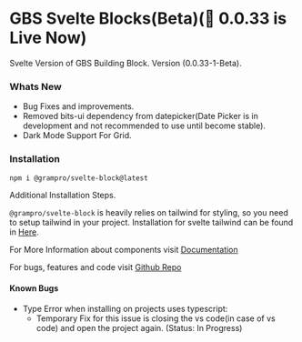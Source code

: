 # GBS Svelte Blocks(Beta)(🎉 0.0.33 is Live Now)

Svelte Version of GBS Building Block. Version (0.0.33-1-Beta).

### Whats New

- Bug Fixes and improvements.
- Removed bits-ui dependency from datepicker(Date Picker is in development and not recommended to use until become stable).
- Dark Mode Support For Grid.

### Installation

```bash
npm i @grampro/svelte-block@latest
```

Additional Installation Steps.

`@grampro/svelte-block` is heavily relies on tailwind for styling, so you need to setup tailwind in your project. Installation for svelte tailwind can be found in [Here](https://tailwindcss.com/docs/guides/sveltekit).

For More Information about components visit [Documentation](https://gbs-svelte-bblock.netlify.app/)

For bugs, features and code visit [Github Repo](https://github.com/ananduremanan/svelte-component-library)

#### Known Bugs

- Type Error when installing on projects uses typescript:
  - Temporary Fix for this issue is closing the vs code(in case of vs code) and open the project again. (Status: In Progress)
